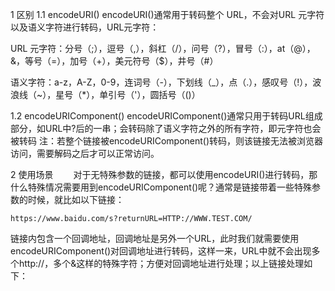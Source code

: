 1 区别
1.1 encodeURI()
encodeURI()通常用于转码整个 URL，不会对URL 元字符以及语义字符进行转码，URL元字符：

URL 元字符：分号（;），逗号（,），斜杠（/），问号（?），冒号（:），at（@），&，等号（=），加号（+），美元符号（$），井号（#）

语义字符：a-z，A-Z，0-9，连词号（-），下划线（_），点（.），感叹号（!），波浪线（~），星号（*），单引号（'），圆括号（()）

1.2 encodeURIComponent()
encodeURIComponent()通常只用于转码URL组成部分，如URL中?后的一串；会转码除了语义字符之外的所有字符，即元字符也会被转码
注：若整个链接被encodeURIComponent()转码，则该链接无法被浏览器访问，需要解码之后才可以正常访问。

2 使用场景
  对于无特殊参数的链接，都可以使用encodeURI()进行转码，那什么特殊情况需要用到encodeURIComponent()呢？通常是链接带着一些特殊参数的时候，就比如以下链接：

```
https://www.baidu.com/s?returnURL=HTTP://WWW.TEST.COM/
```

链接内包含一个回调地址，回调地址是另外一个URL，此时我们就需要使用encodeURIComponent()对回调地址进行转码，这样一来，URL中就不会出现多个http://，多个&这样的特殊字符；方便对回调地址进行处理；以上链接处理如下：


